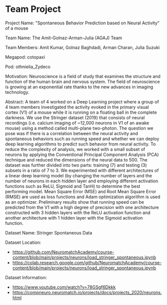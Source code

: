 # Team Project 

Project Name: "Spontaneous Behavior Prediction based on Neural Activity” of a mouse
 
Team Name: The Amit-Golnaz-Arman-Julia (AGAJ) Team

Team Members: Amit Kumar, Golnaz Baghdadi, Arman Charan, Julia Suzuki

Megapod: cotopaxi

Pod: othnielia_Zydeco

Motivation: Neuroscience is a field of study that examines the structure and function of the human brain and nervous system. The field of neuroscience is growing at an exponential rate thanks to the new advances in imaging technology.

Abstract: A team of 4 worked on a Deep Learning project where a group of 4 team members investigated the activity evoked in the primary visual cortex (V1) of a mouse while it is running on a floating ball in the complete darkness. We use the Stringer dataset (2019) that consists of neural recordings (i.e. calcium imaging of ~12,000 neurons in V1 of an awake mouse) using a method called multi-plane two-photon. The question we pose was if there is a correlation between the neural activity and spontaneous behaviors such as running speed and whether we can deploy deep learning algorithms to predict such behavior from neural activity. To reduce the complexity of analysis, we worked with a small subset of neurons by applying the Conventional Principal Component Analysis (PCA) technique and reduced the dimensions of the neural data to 500. The dataset was further divided into two parts: training (7) and testing (3) subsets in a ratio of 7 to 3. We experimented with different architectures of a linear deep learning model (by changing the number of layers and the number of neurons in each hidden layer and employing different activation functions such as ReLU, Sigmoid and TanH) to determine the best performing model. Mean Square Error (MSE) and Root Mean Square Error (RMSE) are used as loss functions and Adam optimization algorithm is used as an optimizer. Preliminary results show that running speed can be predicted from the V1 with a high degree of precision with one architecture constructed with 3 hidden layers with the ReLU activation function and another architecture with 1 hidden layer with the Sigmoid activation function. 

Dataset Name: Stringer Spontaneous Data

Dataset Location: 

- https://github.com/NeuromatchAcademy/course-content/blob/main/projects/neurons/load_stringer_spontaneous.ipynb
- https://colab.research.google.com/github/NeuromatchAcademy/course-content/blob/main/projects/neurons/load_stringer_spontaneous.ipynb

Dataset Information: 

- https://www.youtube.com/watch?v=78GSgf6Dkkk
- https://compneuro.neuromatch.io/projects/docs/projects_2020/neurons.html


